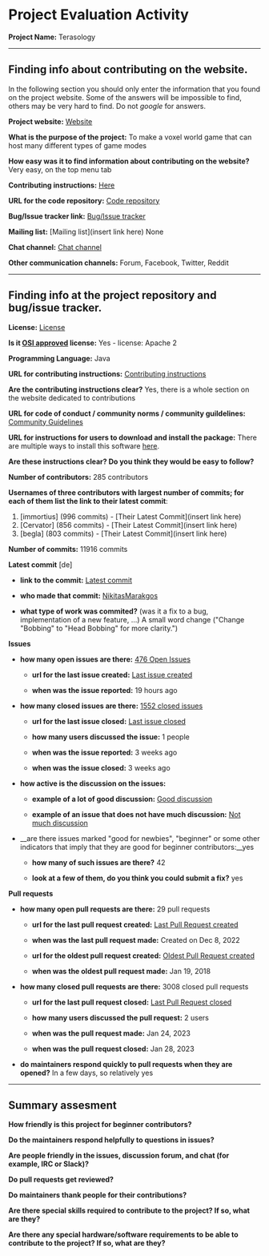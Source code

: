 # Project Evaluation Activity



__Project Name:__  Terasology


---

## Finding info about contributing on the website.

In the following section you should only enter the information that you
found on the project website. Some of the answers will be impossible to find, others
may be very hard to find. Do not _google_ for answers.

__Project website:__ [Website](https://terasology.org/)


__What is the purpose of the project:__ To make a voxel world game that can host many different types of game modes


__How easy was it to find information about contributing on the website?__ Very easy, on the top menu tab


__Contributing instructions:__ [Here](https://terasology.org/contribute/)

__URL for the code repository:__ [Code repository](https://github.com/MovingBlocks/Terasology)

__Bug/Issue tracker link:__ [Bug/Issue tracker](https://github.com/MovingBlocks/Terasology/issues)

__Mailing list:__ [Mailing list](insert link here) None

__Chat channel:__ [Chat channel](https://discord.com/invite/Terasology)

__Other communication channels:__ Forum, Facebook, Twitter, Reddit


---

## Finding info at the project repository and bug/issue tracker.

__License:__ [License](https://www.apache.org/licenses/LICENSE-2.0)

__Is it [OSI approved](https://opensource.org/licenses/alphabetical) license:__ 
Yes -  license: Apache 2

__Programming Language:__ 
Java

__URL for contributing instructions:__ [Contributing instructions](https://terasology.org/contribute/)

__Are the contributing instructions clear?__ 
Yes, there is a whole section on the website dedicated to contributions


__URL for code of conduct / community norms / community guildelines:__ [Community Guidelines](https://github.com/MovingBlocks/Terasology/blob/develop/docs/CODE_OF_CONDUCT.md)

__URL for instructions for users to download and install the package:__ There are multiple ways to install this software [here](https://terasology.org/downloads/). 


__Are these instructions clear? Do you think they would be easy to follow?__ 


__Number of contributors:__ 285 contributors


__Usernames of three contributors with largest number of commits; for
each of them list the link to their latest commit__:

1. [immortius] (996 commits) - [Their Latest Commit](insert link here)
2. [Cervator] (856 commits) - [Their Latest Commit](insert link here)
3. [begla] (803 commits) - [Their Latest Commit](insert link here)


__Number of commits:__ 11916 commits

__Latest commit__ [de] 

- __link to the commit:__ [Latest commit](https://github.com/MovingBlocks/Terasology/commit/2dab9f6bdf6cdd61b3784cbeaf9c41a5599af5fe)

- __who made that commit:__ [NikitasMarakgos](https://github.com/MovingBlocks/Terasology/commits?author=NikitasMaragkos)

- __what type of work was commited?__ (was it a fix to a bug, implementation of a new feature, ...) A small word change ("Change "Bobbing" to "Head Bobbing" for more clarity.")

__Issues__

- __how many open issues are there:__ [476 Open Issues](https://github.com/MovingBlocks/Terasology/issues) 

    - __url for the last issue created:__ [Last issue created](https://github.com/MovingBlocks/Terasology/issues/5090)
    
    - __when was the issue reported:__ 19 hours ago
    
- __how many closed issues are there:__ [1552 closed issues](https://github.com/MovingBlocks/Terasology/issues?q=is%3Aissue+is%3Aclosed)

    - __url for the last issue closed:__ [Last issue closed](https://github.com/MovingBlocks/Terasology/issues/5088)
    
    - __how many users discussed the issue:__ 1 people
    
    - __when was the issue reported:__ 3 weeks ago
    
    - __when was the issue closed:__ 3 weeks ago
    
- __how active is the discussion on the issues:__ 

    - __example of a lot of good discussion:__ [Good discussion](https://github.com/MovingBlocks/Terasology/issues/4917)
    
    - __example of an issue that does not have much discussion:__ [Not much discussion](https://github.com/MovingBlocks/Terasology/issues/5069)
    
- __are there issues marked "good for newbies", "beginner" or some other indicators that imply that they are good for beginner contributors:__yes  

    - __how many of such issues are there?__ 42
    
    - __look at a few of them, do you think you could submit a fix?__ yes



__Pull requests__

- __how many open pull requests are there:__ 29 pull requests

    - __url for the last pull request created:__ [Last Pull Request created](https://github.com/MovingBlocks/Terasology/pull/5085)
    
    - __when was the last pull request made:__ Created on Dec 8, 2022

    - __url for the oldest pull request created:__ [Oldest Pull Request created](https://github.com/MovingBlocks/Terasology/pull/3236)
    
    - __when was the oldest pull request made:__ Jan 19, 2018

- __how many closed pull requests are there:__ 3008 closed pull requests

    - __url for the last pull request closed:__ [Last Pull Request closed](https://github.com/MovingBlocks/Terasology/pull/5089)
    
    - __how many users discussed the pull request:__ 2 users
    
    - __when was the pull request made:__  Jan 24, 2023
    
    - __when was the pull request closed:__ Jan 28, 2023
    

- __do maintainers respond quickly to pull requests when they are opened?__ In a few days, so relatively yes





---


## Summary assesment
__How friendly is this project for beginner contributors?__




__Do the maintainers respond helpfully to questions in issues?__



__Are people friendly in the issues, discussion forum, and chat (for example, IRC or Slack)?__




__Do pull requests get reviewed?__



__Do maintainers thank people for their contributions?__



__Are there special skills required to contribute to the project? If so, what are they?__



__Are there any special hardware/software requirements to be able to contribute to the project? If so, what are they?__
